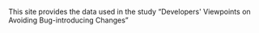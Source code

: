 This site provides the data used in the study “Developers' Viewpoints on Avoiding Bug-introducing Changes”
